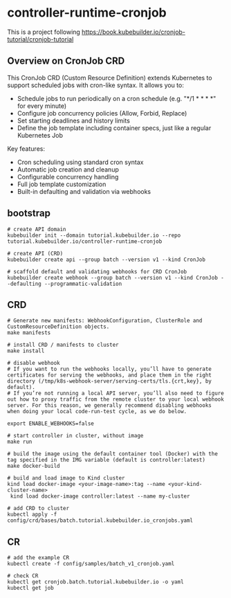 # controller-runtime-cronjob
This is a project following https://book.kubebuilder.io/cronjob-tutorial/cronjob-tutorial

## Overview on CronJob CRD

This CronJob CRD (Custom Resource Definition) extends Kubernetes to support scheduled jobs with cron-like syntax. It allows you to:

- Schedule jobs to run periodically on a cron schedule (e.g. "*/1 * * * *" for every minute)
- Configure job concurrency policies (Allow, Forbid, Replace)
- Set starting deadlines and history limits
- Define the job template including container specs, just like a regular Kubernetes Job

Key features:
- Cron scheduling using standard cron syntax
- Automatic job creation and cleanup
- Configurable concurrency handling
- Full job template customization
- Built-in defaulting and validation via webhooks



## bootstrap
```
# create API domain
kubebuilder init --domain tutorial.kubebuilder.io --repo tutorial.kubebuilder.io/controller-runtime-cronjob

# create API (CRD)
kubebuilder create api --group batch --version v1 --kind CronJob

# scaffold default and validating webhooks for CRD CronJob 
kubebuilder create webhook --group batch --version v1 --kind CronJob --defaulting --programmatic-validation
```


## CRD
```
# Generate new manifests: WebhookConfiguration, ClusterRole and CustomResourceDefinition objects.
make manifests

# install CRD / manifests to cluster
make install

# disable webhook
# If you want to run the webhooks locally, you’ll have to generate certificates for serving the webhooks, and place them in the right directory (/tmp/k8s-webhook-server/serving-certs/tls.{crt,key}, by default).
# If you’re not running a local API server, you’ll also need to figure out how to proxy traffic from the remote cluster to your local webhook server. For this reason, we generally recommend disabling webhooks when doing your local code-run-test cycle, as we do below.

export ENABLE_WEBHOOKS=false

# start controller in cluster, without image
make run

# build the image using the default container tool (Docker) with the tag specified in the IMG variable (default is controller:latest)
make docker-build

# build and load image to Kind cluster
kind load docker-image <your-image-name>:tag --name <your-kind-cluster-name>
 kind load docker-image controller:latest --name my-cluster

# add CRD to cluster
kubectl apply -f config/crd/bases/batch.tutorial.kubebuilder.io_cronjobs.yaml

```

## CR
```
# add the example CR
kubectl create -f config/samples/batch_v1_cronjob.yaml

# check CR
kubectl get cronjob.batch.tutorial.kubebuilder.io -o yaml
kubectl get job

```

